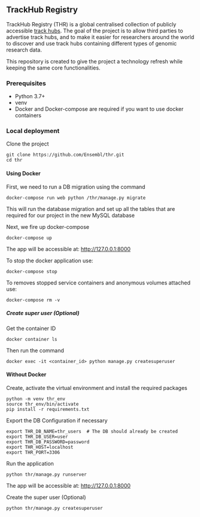 ## TrackHub Registry

TrackHub Registry (THR) is a global centralised collection of publicly accessible [track hubs](http://genome.ucsc.edu/goldenPath/help/hgTrackHubHelp.html#Intro). The goal of the project is to allow third parties to advertise track hubs, and to make it easier for researchers around the world to discover and use track hubs containing different types of genomic research data.

This repository is created to give the project a technology refresh while keeping the same core functionalities.

### Prerequisites

* Python 3.7+
* venv
* Docker and Docker-compose are required if you want to use docker containers

### Local deployment

Clone the project

```shell script
git clone https://github.com/Ensembl/thr.git
cd thr
```

#### Using Docker

First, we need to run a DB migration using the command

```shell script
docker-compose run web python /thr/manage.py migrate
```

This will run the database migration and set up all the tables that are required for our project in the new MySQL database

Next, we fire up docker-compose

```shell script
docker-compose up
```

The app will be accessible at: http://127.0.0.1:8000

To stop the docker application use:

```shell script
docker-compose stop
```

To removes stopped service containers and anonymous volumes attached use:

```shell script
docker-compose rm -v
```

##### Create super user (Optional)

Get the container ID 

```shell script
docker container ls
```

Then run the command

```shell script
docker exec -it <container_id> python manage.py createsuperuser
```

#### Without Docker

Create, activate the virtual environment and install the required packages

```shell script
python -m venv thr_env
source thr_env/bin/activate
pip install -r requirements.txt
```

Export the DB Configuration if necessary

```shell script
export THR_DB_NAME=thr_users  # The DB should already be created
export THR_DB_USER=user
export THR_DB_PASSWORD=password
export THR_HOST=localhost
export THR_PORT=3306
```

Run the application

```shell script
python thr/manage.py runserver
```

The app will be accessible at: http://127.0.0.1:8000

Create the super user (Optional)

```shell script
python thr/manage.py createsuperuser
```


